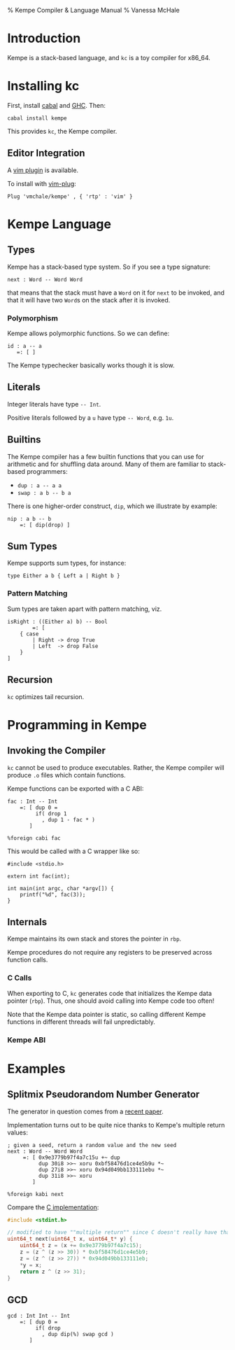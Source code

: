 % Kempe Compiler & Language Manual
% Vanessa McHale

# Introduction

Kempe is a stack-based language, and `kc` is a toy compiler for x86_64.

# Installing kc

First, install [cabal](https://www.haskell.org/cabal/download.html) and
[GHC](https://www.haskell.org/ghc/download.html). Then:

```
cabal install kempe
```

This provides `kc`, the Kempe compiler.

## Editor Integration

A [vim plugin](https://github.com/vmchale/kempe/tree/master/vim) is
available.

To install with [vim-plug](https://github.com/junegunn/vim-plug):

```vimscript
Plug 'vmchale/kempe' , { 'rtp' : 'vim' }
```

# Kempe Language

## Types

Kempe has a stack-based type system. So if you see a type signature:

```
next : Word -- Word Word
```

that means that the stack must have a `Word` on it for `next` to be invoked, and
that it will have two `Word`s on the stack after it is invoked.

### Polymorphism

Kempe allows polymorphic functions. So we can define:

```
id : a -- a
   =: [ ]
```


The Kempe typechecker basically works though it is slow.

## Literals

Integer literals have type `-- Int`.

Positive literals followed by a `u` have type `-- Word`, e.g. `1u`.

## Builtins

The Kempe compiler has a few builtin functions that you can use for arithmetic
and for shuffling data around. Many of them are familiar to stack-based
programmers:

  * `dup : a -- a a`
  * `swap : a b -- b a`

There is one higher-order construct, `dip`, which we illustrate by example:

```
nip : a b -- b
    =: [ dip(drop) ]
```

## Sum Types

Kempe supports sum types, for instance:

```
type Either a b { Left a | Right b }
```

### Pattern Matching

Sum types are taken apart with pattern matching, viz.

```
isRight : ((Either a) b) -- Bool
        =: [
    { case
        | Right -> drop True
        | Left  -> drop False
    }
]
```

## Recursion

`kc` optimizes tail recursion.

# Programming in Kempe

## Invoking the Compiler

`kc` cannot be used to produce executables. Rather, the Kempe compiler will
produce `.o` files which contain functions.

Kempe functions can be exported with a C ABI:

```
fac : Int -- Int
    =: [ dup 0 =
         if( drop 1
           , dup 1 - fac * )
       ]

%foreign cabi fac
```

This would be called with a C wrapper like so:

```
#include <stdio.h>

extern int fac(int);

int main(int argc, char *argv[]) {
    printf("%d", fac(3));
}
```

## Internals

Kempe maintains its own stack and stores the pointer in `rbp`.

Kempe procedures
do not require any registers to be preserved across function calls.

### C Calls

When exporting to C, `kc` generates code that initializes the Kempe data pointer
(`rbp`). Thus, one should avoid calling into Kempe code too often!

Note that the Kempe data pointer is static, so calling different Kempe functions
in different threads will fail unpredictably.

### Kempe ABI

# Examples

## Splitmix Pseudorandom Number Generator

The generator in question comes from a [recent
paper](https://dl.acm.org/doi/10.1145/2714064.2660195).

Implementation turns out to be quite nice thanks to Kempe's multiple return
values:

```
; given a seed, return a random value and the new seed
next : Word -- Word Word
     =: [ 0x9e3779b97f4a7c15u +~ dup
          dup 30i8 >>~ xoru 0xbf58476d1ce4e5b9u *~
          dup 27i8 >>~ xoru 0x94d049bb133111ebu *~
          dup 31i8 >>~ xoru
        ]

%foreign kabi next
```

Compare the [C implementation](http://prng.di.unimi.it/splitmix64.c):

```c
#include <stdint.h>

// modified to have ""multiple return"" since C doesn't really have that
uint64_t next(uint64_t x, uint64_t* y) {
	uint64_t z = (x += 0x9e3779b97f4a7c15);
	z = (z ^ (z >> 30)) * 0xbf58476d1ce4e5b9;
	z = (z ^ (z >> 27)) * 0x94d049bb133111eb;
	*y = x;
	return z ^ (z >> 31);
}
```

## GCD

```
gcd : Int Int -- Int
    =: [ dup 0 =
         if( drop
           , dup dip(%) swap gcd )
       ]
```
